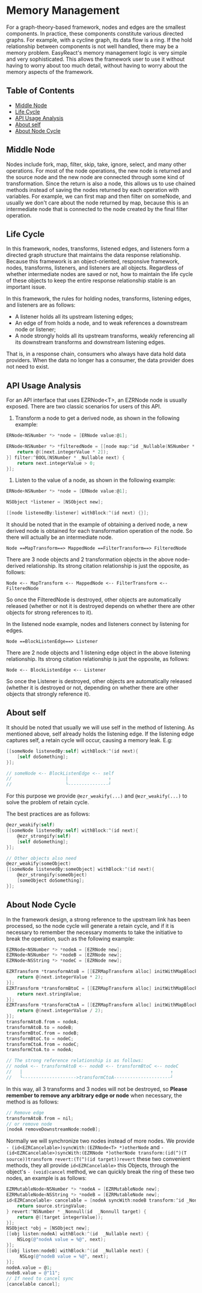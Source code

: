 # Memory Management

For a graph-theory-based framework, nodes and edges are the smallest components. In practice, these components constitute various directed graphs. For example, with a cycline graph, its data flow is a ring. If the hold relationship between components is not well handled, there may be a memory problem. EasyReact's memory management logic is very simple and very sophisticated. This allows the framework user to use it without having to worry about too much detail, without having to worry about the memory aspects of the framework.

## Table of Contents

<!-- TOC -->

- [Middle Node](#middle-node)
- [Life Cycle](#life-cycle)
- [API Usage Analysis](#api-usage-analysis)
- [About self](#about-self)
- [About Node Cycle](#about-node-cycle)

<!-- /TOC -->

## Middle Node

Nodes include fork, map, filter, skip, take, ignore, select, and many other operations. For most of the node operations, the new node is returned and the source node and the new node are connected through some kind of transformation. Since the return is also a node, this allows us to use chained methods instead of saving the nodes returned by each operation with variables. For example, we can first map and then filter on someNode, and usually we don't care about the node returned by map, because this is an intermediate node that is connected to the node created by the final filter operation.

## Life Cycle

In this framework, nodes, transforms, listened edges, and listeners form a directed graph structure that maintains the data response relationship. Because this framework is an object-oriented, responsive framework, nodes, transforms, listeners, and listeners are all objects. Regardless of whether intermediate nodes are saved or not, how to maintain the life cycle of these objects to keep the entire response relationship stable is an important issue.

In this framework, the rules for holding nodes, transforms, listening edges, and listeners are as follows:

- A listener holds all its upstream listening edges;
- An edge of from holds a node, and to weak references a downstream node or listener;
- A node strongly holds all its upstream transforms, weakly referencing all its downstream transforms and downstream listening edges.

That is, in a response chain, consumers who always have data hold data providers. When the data no longer has a consumer, the data provider does not need to exist.

## API Usage Analysis

For an API interface that uses EZRNode\<T\>, an EZRNode node is usually exposed.
There are two classic scenarios for users of this API.

1. Transform a node to get a derived node, as shown in the following example:

```objective-c
ERNode<NSNumber *> *node = [ERNode value:@1];

ERNode<NSNumber *> *filteredNode = [[node map:^id _Nullable(NSNumber * _Nullable next) {
    return @([next.integerValue * 2]);
}] filter:^BOOL(NSNumber * _Nullable next) {
    return next.integerValue > 0;
}];
```

1. Listen to the value of a node, as shown in the following example:

```objective-c
ERNode<NSNumber *> *node = [ERNode value:@1];

NSObject *listener = [NSObject new];

[[node listenedBy:listener] withBlock:^(id next) {}];
```

It should be noted that in the example of obtaining a derived node, a new derived node is obtained for each transformation operation of the node. So there will actually be an intermediate node.

```plaintext
Node ==MapTransform==> MappedNode ==FilterTransform==> FilteredNode
```

There are 3 node objects and 2 transformation objects in the above node-derived relationship. Its strong citation relationship is just the opposite, as follows:

```plaintext
Node <-- MapTransform <-- MappedNode <-- FilterTransform <-- FilteredNode
```

So once the FilteredNode is destroyed, other objects are automatically released (whether or not it is destroyed depends on whether there are other objects for strong references to it).

In the listened node example, nodes and listeners connect by listening for edges.

```plaintext
Node ==BlockListenEdge==> Listener
```

There are 2 node objects and 1 listening edge object in the above listening relationship. Its strong citation relationship is just the opposite, as follows:

```plaintext
Node <-- BlockListenEdge <-- Listener
```

So once the Listener is destroyed, other objects are automatically released (whether it is destroyed or not, depending on whether there are other objects that strongly reference it).

## About self

It should be noted that usually we will use self in the method of listening. As mentioned above, self already holds the listening edge. If the listening edge captures self, a retain cycle will occur, causing a memory leak. E.g:

```objective-c
[[someNode listenedBy:self] withBlock:^(id next){
    [self doSomething];
}];

// someNode <-- BlockListenEdge <-- self
//                    |               ↑
//                    └---------------┘
```

For this purpose we provide `@ezr_weakify(...)` and `@ezr_weakify(...)` to solve the problem of retain cycle.

The best practices are as follows:

```objective-c
@ezr_weakify(self)
[[someNode listenedBy:self] withBlock:^(id next){
    @ezr_strongify(self)
    [self doSomething];
}];

// Other objects also need
@ezr_weakify(someObject)
[[someNode listenedBy:someObject] withBlock:^(id next){
    @ezr_strongify(someObject)
    [someObject doSomething];
}];
```

## About Node Cycle

In the framework design, a strong reference to the upstream link has been processed, so the node cycle will generate a retain cycle, and if it is necessary to remember the necessary moments to take the initiative to break the operation, such as the following example:

```objective-c
EZRNode<NSNumber *> *nodeA = [EZRNode new];
EZRNode<NSNumber *> *nodeB = [EZRNode new];
EZRNode<NSString *> *nodeC = [EZRNode new];

EZRTransform *transformAtoB = [[EZRMapTransform alloc] initWithMapBlock:^NSNumber *(NSNumber *next) {
    return @(next.integerValue * 2);
}];
EZRTransform *transformBtoC = [[EZRMapTransform alloc] initWithMapBlock:^NSString *(NSNumber *next) {
    return next.stringValue;
}];
EZRTransform *transformCtoA = [[EZRMapTransform alloc] initWithMapBlock:^NSNumber *(NSString *next) {
    return @(next.integerValue / 2);
}];
transformAtoB.from = nodeA;
transformAtoB.to = nodeB;
transformBtoC.from = nodeB;
transformBtoC.to = nodeC;
transformCtoA.from = nodeC;
transformCtoA.to = nodeA;

// The strong reference relationship is as follows:
// nodeA <-- transformAtoB <-- nodeB <-- transformBtoC <-- nodeC
//   |                                                       ↑
//   └-------------------->transformCtoA---------------------┘
```

In this way, all 3 transforms and 3 nodes will not be destroyed, so **Please remember to remove any arbitrary edge or node** when necessary, the method is as follows:

```objective-c
// Remove edge
transformAtoB.from = nil;
// or remove node
[nodeA removeDownstreamNode:nodeB];
```

Normally we will synchronize two nodes instead of more nodes. We provide `- (id<EZRCancelable>)syncWith:(EZRNode<T> *)otherNode` and `- (id<EZRCancelable>)syncWith:(EZRNode *)otherNode transform:(id(^)(T source))transform revert:(T(^)(id target))revert` these two convenient methods, they all provide `id<EZRCancelable>` this Objects, through the object's `- (void)cancel` method, we can quickly break the ring of these two nodes, an example is as follows:

```objective-c
EZRMutableNode<NSNumber *> *nodeA = [EZRMutableNode new];
EZRMutableNode<NSString *> *nodeB = [EZRMutableNode new];
id<EZRCancelable> cancelable = [nodeA syncWith:nodeB transform:^id _Nonnull(NSNumber * _Nonnull source) {
    return source.stringValue;
} revert:^NSNumber * _Nonnull(id  _Nonnull target) {
    return @([target integerValue]);
}];
NSObject *obj = [NSObject new];
[[obj listen:nodeA] withBlock:^(id  _Nullable next) {
    NSLog(@"nodeA value = %@", next);
}];
[[obj listen:nodeB] withBlock:^(id  _Nullable next) {
     NSLog(@"nodeB value = %@", next);
}];
nodeA.value = @1;
nodeB.value = @"11";
// If need to cancel sync
[cancelable cancel];
```
